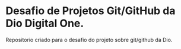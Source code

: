 # Desafio de Projetos Git/GitHub da Dio Digital One.
Repositorio criado para o desafio do projeto sobre git/github da Dio.
